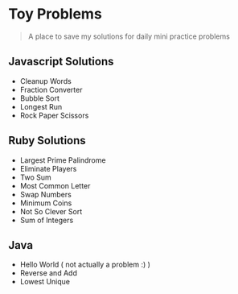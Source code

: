 # Toy Problems
> A place to save my solutions for daily mini practice problems

## Javascript Solutions
  - Cleanup Words
  - Fraction Converter
  - Bubble Sort
  - Longest Run
  - Rock Paper Scissors

## Ruby Solutions
  - Largest Prime Palindrome
  - Eliminate Players
  - Two Sum
  - Most Common Letter
  - Swap Numbers
  - Minimum Coins
  - Not So Clever Sort
  - Sum of Integers 

## Java
  - Hello World ( not actually a problem :) ) 
  - Reverse and Add
  - Lowest Unique
  